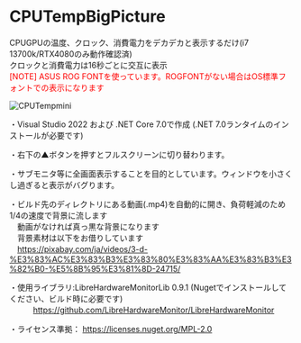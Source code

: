 # CPUTempBigPicture
CPUGPUの温度、クロック、消費電力をデカデカと表示するだけ(i7 13700k/RTX4080のみ動作確認済)<br>
クロックと消費電力は16秒ごとに交互に表示<br>
<span style="color: red; ">[NOTE] ASUS ROG FONTを使っています。ROGFONTがない場合はOS標準フォントでの表示になります</span>

![CPUTempmini](https://user-images.githubusercontent.com/125875827/222867720-ad8e4159-e428-4e14-ba09-0dfbf124e211.jpg)

・Visual Studio 2022 および .NET Core 7.0で作成 (.NET 7.0ランタイムのインストールが必要です)

・右下の▲ボタンを押すとフルスクリーンに切り替わります。

・サブモニタ等に全画面表示することを目的としています。ウィンドウを小さくし過ぎると表示がバグります。

・ビルド先のディレクトリにある動画(.mp4)を自動的に開き、負荷軽減のため1/4の速度で背景に流します<br>
　動画がなければ真っ黒な背景になります<br>
　背景素材は以下をお借りしています<br>
　https://pixabay.com/ja/videos/3-d-%E3%83%AC%E3%83%B3%E3%83%80%E3%83%AA%E3%83%B3%E3%82%B0-%E5%8B%95%E3%81%8D-24715/

・使用ライブラリ:LibreHardwareMonitorLib 0.9.1 (Nugetでインストールしてください、ビルド時に必要です)<br>
　　　https://github.com/LibreHardwareMonitor/LibreHardwareMonitor
    
・ライセンス準拠：
    https://licenses.nuget.org/MPL-2.0

